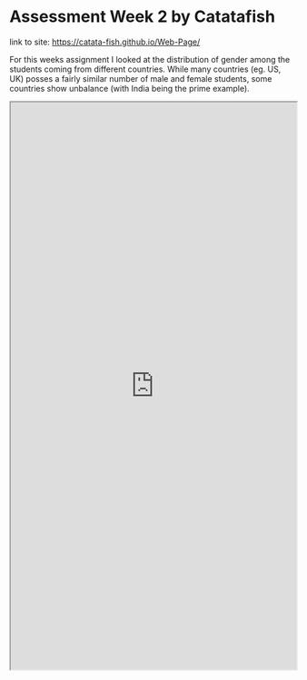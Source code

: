 # Assessment Week 2 by Catatafish

link to site: https://catata-fish.github.io/Web-Page/

For this weeks assignment I looked at the distribution of gender among the students coming from different countries. While many countries (eg. US, UK) posses a fairly similar number of male and female students, some countries show unbalance (with India being the prime example).


<iframe src="https://public.tableau.com/views/EdxDataVisStudentsGender/Dashboard1?:showVizHome=no&:embed=true" width="100%" height="1000"></iframe>

